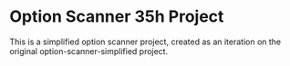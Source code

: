 # Option Scanner 35h Project

This is a simplified option scanner project, created as an iteration on the original option-scanner-simplified project.
